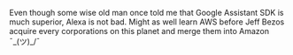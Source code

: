 Even though some wise old man once told me that Google Assistant SDK is much superior,
Alexa is not bad. Might as well learn AWS before Jeff Bezos
acquire every corporations on this planet and merge them into Amazon  ¯\_(ツ)_/¯

